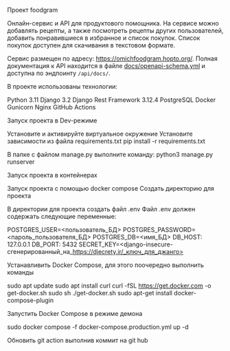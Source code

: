 Проект foodgram 

Онлайн-сервис и API для продуктового помощника. На сервисе можно добавлять рецепты, а 
также посмотреть рецепты других пользователей, добавить понравившиеся в избранное и список покупок.
Список покупок доступен для скачивания в текстовом формате.

Сервис размещен по адресу: https://omichfoodgram.hopto.org/. Полная документация к API находится в файле [docs/openapi-schema.yml](docs/openapi-schema.yml) и доступна по эндпоинту `/api/docs/`.


В проекте использованы технологии:

Python 3.11
Django 3.2
Django Rest Framework 3.12.4
PostgreSQL
Docker
Gunicorn
Nginx
GitHub Actions


Запуск проекта в Dev-режиме

Установите и активируйте виртуальное окружение
Установите зависимости из файла requirements.txt
pip install -r requirements.txt

В папке с файлом manage.py выполните команду:
python3 manage.py runserver


Запуск проекта в контейнерах

Запуск проекта с помощью docker compose
Создать директорию для проекта

В директории для проекта создать файл .env Файл .env должен содержать следующие переменные:

POSTGRES_USER=<пользователь_БД> 
POSTGRES_PASSWORD=<пароль_пользователя_БД> 
POSTGRES_DB=<имя_БД> 
DB_HOST: 127.0.0.1 
DB_PORT: 5432 
SECRET_KEY=<django-insecure-сгенерированный_на_https://djecrety.ir/_ключ_для_джанго>

Устанавливить Docker Compose, для этого поочередно выполнить команды

sudo apt update 
sudo apt install curl 
curl -fSL https://get.docker.com -o get-docker.sh sudo sh ./get-docker.sh sudo apt-get install docker-compose-plugin

Запустить Docker Compose в режиме демона

sudo docker compose -f docker-compose.production.yml up -d

Обновить git action выполнив коммит на git hub
